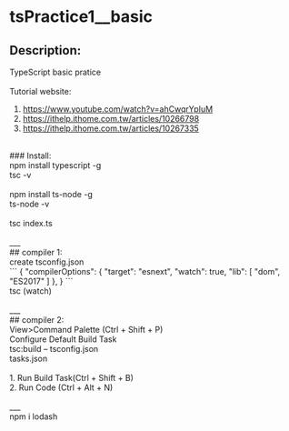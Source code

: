 # tsPractice1__basic
## Description: 
TypeScript basic pratice <br />
<br />
Tutorial website: <br />
1. https://www.youtube.com/watch?v=ahCwqrYpIuM <br />
2. https://ithelp.ithome.com.tw/articles/10266798 <br />
3. https://ithelp.ithome.com.tw/articles/10267335 <br />
<br />
### Install: 
<br />
npm install typescript -g <br />
tsc -v <br />
<br />
npm install ts-node -g <br />
ts-node -v <br />
<br />
tsc index.ts <br />
<br />
___
<br />
## compiler 1: <br />
create tsconfig.json <br />
```
{
    "compilerOptions": {
        "target": "esnext",
        "watch": true,
        "lib": [
            "dom",
            "ES2017"
        ]
    },
}
```
<br />
tsc (watch) <br />
<br />
___
<br />
## compiler 2: <br />
View>Command Palette (Ctrl + Shift + P) <br />
Configure Default Build Task <br />
tsc:build – tsconfig.json <br />
tasks.json <br />
<br />
1. Run Build Task(Ctrl + Shift + B) <br />
2. Run Code (Ctrl + Alt + N) <br />
<br />
___
<br />
npm i lodash
<br />
